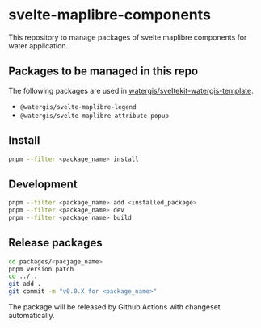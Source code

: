 # svelte-maplibre-components

This repository to manage packages of svelte maplibre components for water application.

## Packages to be managed in this repo

The following packages are used in [watergis/sveltekit-watergis-template](https://github.com/watergis/sveltekit-watergis-template).

- `@watergis/svelte-maplibre-legend`
- `@watergis/svelte-maplibre-attribute-popup`

## Install

```zsh
pnpm --filter <package_name> install
```

## Development

```zsh
pnpm --filter <package_name> add <installed_package>
pnpm --filter <package_name> dev
pnpm --filter <package_name> build
```

## Release packages

```zsh
cd packages/<pacjage_name>
pnpm version patch
cd ../..
git add .
git commit -m "v0.0.X for <package_name>"
```

The package will be released by Github Actions with changeset automatically.
